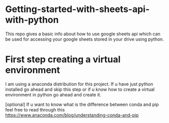 # Getting-started-with-sheets-api-with-python
This repo gives a basic info about how to use google sheets api which can be used for accessing your google sheets stored in your drive using python.

# First step creating a virtual environment
I am using a anaconda distribution for this project. 
If u have just python installed go ahead and skip this step or if u know how to create a virtual environment in python go ahead and create it. 

[optional] If u want to know what is the difference between conda and pip feel free to read through this 
https://www.anaconda.com/blog/understanding-conda-and-pip


